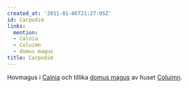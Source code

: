 ```yaml
---
created_at: '2011-01-06T21:27:05Z'
id: Carpodim
links:
  mention:
  - Calnia
  - Coluimn
  - domus magus
title: Carpodim
---
```


Hovmagus i [Calnia] och tillika [domus magus] av huset [Coluimn].

  [Calnia]: Calnia
  [domus magus]: domus_magus
  [Coluimn]: Coluimn
